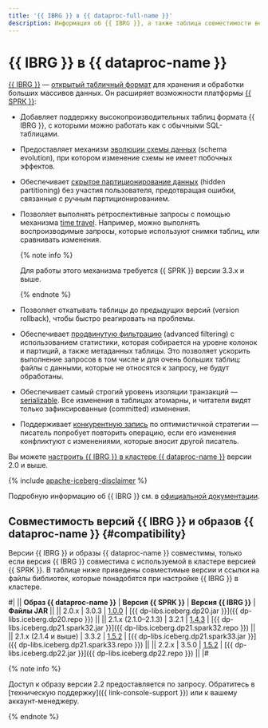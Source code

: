 ```yaml
---
title: '{{ IBRG }} в {{ dataproc-full-name }}'
description: Информация об {{ IBRG }}, а также таблица совместимости версий {{ IBRG }} и {{ dataproc-full-name }}.
---
```


# {{ IBRG }} в {{ dataproc-name }}

[{{ IBRG }}](https://iceberg.apache.org/) — [открытый табличный формат](https://iceberg.apache.org/spec/) для хранения и обработки больших массивов данных. Он расширяет возможности платформы [{{ SPRK }}](https://spark.apache.org/):

* Добавляет поддержку высокопроизводительных таблиц формата {{ IBRG }}, с которыми можно работать как с обычными SQL-таблицами.
* Предоставляет механизм [эволюции схемы данных](https://iceberg.apache.org/docs/latest/evolution/#schema-evolution) (schema evolution), при котором изменение схемы не имеет побочных эффектов.
* Обеспечивает [скрытое партиционирование данных](https://iceberg.apache.org/docs/latest/partitioning/) (hidden partitioning) без участия пользователя, предотвращая ошибки, связанные с ручным партиционированием.
* Позволяет выполнять ретроспективные запросы с помощью механизма [time travel](https://iceberg.apache.org/docs/latest/spark-queries/#time-travel). Например, можно выполнять воспроизводимые запросы, которые используют снимки таблиц, или сравнивать изменения.

    {% note info %}

    Для работы этого механизма требуется {{ SPRK }} версии 3.3.x и выше.

    {% endnote %}

* Позволяет откатывать таблицы до предыдущих версий (version rollback), чтобы быстро реагировать на проблемы.
* Обеспечивает [продвинутую фильтрацию](https://iceberg.apache.org/docs/latest/performance/#metadata-filtering) (advanced filtering) с использованием статистики, которая собирается на уровне колонок и партиций, а также метаданных таблицы. Это позволяет ускорить выполнение запросов в том числе и для очень больших таблиц: файлы с данными, которые не относятся к запросу, не будут обработаны.
* Обеспечивает самый строгий уровень изоляции транзакций — [serializable](https://iceberg.apache.org/docs/latest/reliability/). Все изменения в таблицах атомарны, и читатели видят только зафиксированные (committed) изменения.
* Поддерживает [конкурентную запись](https://iceberg.apache.org/docs/latest/reliability/#concurrent-write-operations) по оптимистичной стратегии — писатель попробует повторить операцию, если его изменения конфликтуют с изменениями, которые вносит другой писатель.

Вы можете [настроить {{ IBRG }} в кластере {{ dataproc-name }}](../operations/apache-iceberg.md) версии 2.0 и выше.


{% include [apache-iceberg-disclaimer](../../_includes/data-proc/apache-iceberg-disclaimer.md) %}


Подробную информацию об {{ IBRG }} см. в [официальной документации](https://iceberg.apache.org/docs/latest/).

## Совместимость версий {{ IBRG }} и образов {{ dataproc-name }} {#compatibility}

Версии {{ IBRG }} и образы {{ dataproc-name }} совместимы, только если версия {{ IBRG }} совместима с используемой в кластере версией {{ SPRK }}. В таблице ниже приведены совместимые версии и ссылки на файлы библиотек, которые понадобятся при настройке {{ IBRG }} в кластере.

#|
|| **Образ {{ dataproc-name }}** | **Версия {{ SPRK }}**   | **Версия {{ IBRG }}** | **Файлы JAR**     ||
|| 2.0.x                          | 3.0.3
| [1.0.0](https://github.com/apache/iceberg/releases/tag/apache-iceberg-1.0.0)
| [{{ dp-libs.iceberg.dp20.jar }}]({{ dp-libs.iceberg.dp20.repo }}) ||
|| 2.1.x (2.1.0–2.1.3)            | 3.2.1
| [1.4.3](https://github.com/apache/iceberg/releases/tag/apache-iceberg-1.4.3)
| [{{ dp-libs.iceberg.dp21.spark32.jar }}]({{ dp-libs.iceberg.dp21.spark32.repo }}) ||
|| 2.1.x (2.1.4 и выше)           | 3.3.2
| [1.5.2](https://github.com/apache/iceberg/releases/tag/apache-iceberg-1.5.2)
| [{{ dp-libs.iceberg.dp21.spark33.jar }}]({{ dp-libs.iceberg.dp21.spark33.repo }}) ||
|| 2.2.x                          | 3.5.0
| [1.5.2](https://github.com/apache/iceberg/releases/tag/apache-iceberg-1.5.2)
| [{{ dp-libs.iceberg.dp22.jar }}]({{ dp-libs.iceberg.dp22.repo }}) ||
|#


{% note info %}

Доступ к образу версии 2.2 предоставляется по запросу. Обратитесь в [техническую поддержку]({{ link-console-support }}) или к вашему аккаунт-менеджеру.

{% endnote %}

